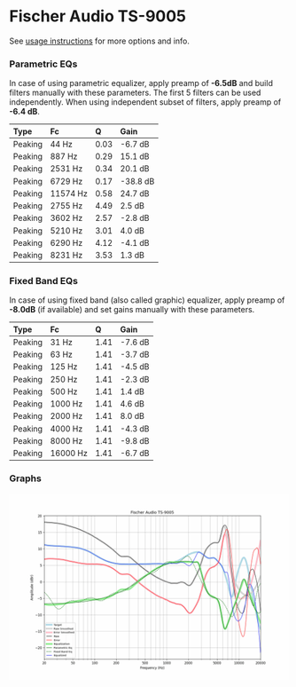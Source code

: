 # Fischer Audio TS-9005
See [usage instructions](https://github.com/jaakkopasanen/AutoEq#usage) for more options and info.

### Parametric EQs
In case of using parametric equalizer, apply preamp of **-6.5dB** and build filters manually
with these parameters. The first 5 filters can be used independently.
When using independent subset of filters, apply preamp of **-6.4 dB**.

| Type    | Fc       |    Q | Gain     |
|:--------|:---------|:-----|:---------|
| Peaking | 44 Hz    | 0.03 | -6.7 dB  |
| Peaking | 887 Hz   | 0.29 | 15.1 dB  |
| Peaking | 2531 Hz  | 0.34 | 20.1 dB  |
| Peaking | 6729 Hz  | 0.17 | -38.8 dB |
| Peaking | 11574 Hz | 0.58 | 24.7 dB  |
| Peaking | 2755 Hz  | 4.49 | 2.5 dB   |
| Peaking | 3602 Hz  | 2.57 | -2.8 dB  |
| Peaking | 5210 Hz  | 3.01 | 4.0 dB   |
| Peaking | 6290 Hz  | 4.12 | -4.1 dB  |
| Peaking | 8231 Hz  | 3.53 | 1.3 dB   |

### Fixed Band EQs
In case of using fixed band (also called graphic) equalizer, apply preamp of **-8.0dB**
(if available) and set gains manually with these parameters.

| Type    | Fc       |    Q | Gain    |
|:--------|:---------|:-----|:--------|
| Peaking | 31 Hz    | 1.41 | -7.6 dB |
| Peaking | 63 Hz    | 1.41 | -3.7 dB |
| Peaking | 125 Hz   | 1.41 | -4.5 dB |
| Peaking | 250 Hz   | 1.41 | -2.3 dB |
| Peaking | 500 Hz   | 1.41 | 1.4 dB  |
| Peaking | 1000 Hz  | 1.41 | 4.6 dB  |
| Peaking | 2000 Hz  | 1.41 | 8.0 dB  |
| Peaking | 4000 Hz  | 1.41 | -4.3 dB |
| Peaking | 8000 Hz  | 1.41 | -9.8 dB |
| Peaking | 16000 Hz | 1.41 | -6.7 dB |

### Graphs
![](./Fischer%20Audio%20TS-9005.png)